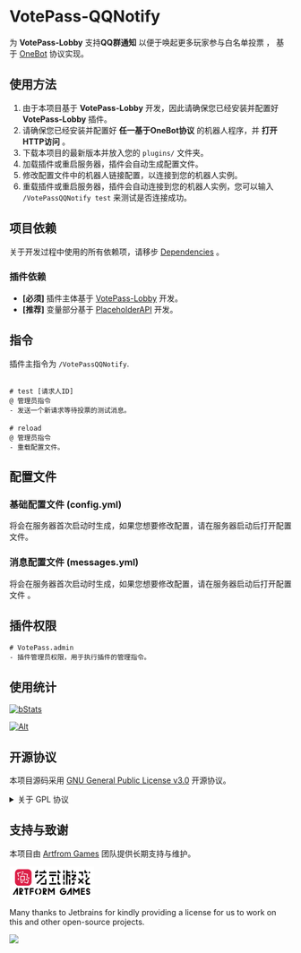 # VotePass-QQNotify

为 **VotePass-Lobby** 支持**QQ群通知** 以便于唤起更多玩家参与白名单投票 ，
基于 [OneBot](https://onebot.dev/) 协议实现。

## 使用方法

1. 由于本项目基于 **VotePass-Lobby** 开发，因此请确保您已经安装并配置好 **VotePass-Lobby** 插件。
2. 请确保您已经安装并配置好 **任一基于OneBot协议** 的机器人程序，并 **打开HTTP访问** 。
3. 下载本项目的最新版本并放入您的 `plugins/` 文件夹。
4. 加载插件或重启服务器，插件会自动生成配置文件。
5. 修改配置文件中的机器人链接配置，以连接到您的机器人实例。
6. 重载插件或重启服务器，插件会自动连接到您的机器人实例，您可以输入 `/VotePassQQNotify test` 来测试是否连接成功。

## 项目依赖

关于开发过程中使用的所有依赖项，请移步 [Dependencies](https://github.com/ArtformGames/VotePass-QQNotify/network/dependencies) 。

### 插件依赖

- **[必须]** 插件主体基于 [VotePass-Lobby](https://github.com/ArtformGames/VotePass/) 开发。
- **[推荐]** 变量部分基于 [PlaceholderAPI](https://www.spigotmc.org/resources/6245/) 开发。

## 指令

插件主指令为 `/VotePassQQNotify`.

```text

# test [请求人ID]
@ 管理员指令
- 发送一个新请求等待投票的测试消息。

# reload
@ 管理员指令
- 重载配置文件。

```

## 配置文件

### 基础配置文件 (config.yml)

将会在服务器首次启动时生成，如果您想要修改配置，请在服务器启动后打开配置文件。

### 消息配置文件 (messages.yml)

将会在服务器首次启动时生成，如果您想要修改配置，请在服务器启动后打开配置文件 。

## 插件权限

```text
# VotePass.admin
- 插件管理员权限，用于执行插件的管理指令。
```

## 使用统计

[![bStats](https://bstats.org/signatures/bukkit/VotePass-QQNotify.svg)](https://bstats.org/plugin/bukkit/VotePass-QQNotify/22889)

[![Alt](https://repobeats.axiom.co/api/embed/46f7c94970f9ff9dd305cdbedec40c0eef682cb1.svg "Analytics")](https://github.com/ArtformGames/VotePass-QQNotify/pulse)

## 开源协议

本项目源码采用 [GNU General Public License v3.0](https://opensource.org/licenses/GPL-3.0) 开源协议。

<details>
  <summary>关于 GPL 协议</summary>

> GNU General Public Licence (GPL) 有可能是开源界最常用的许可模式。GPL 保证了所有开发者的权利，同时为使用者提供了足够的复制，分发，修改的权利：
>
> #### 可自由复制
> 你可以将软件复制到你的电脑，你客户的电脑，或者任何地方。复制份数没有任何限制。
> #### 可自由分发
> 在你的网站提供下载，拷贝到U盘送人，或者将源代码打印出来从窗户扔出去（环保起见，请别这样做）。
> #### 可以用来盈利
> 你可以在分发软件的时候收费，但你必须在收费前向你的客户提供该软件的 GNU GPL 许可协议，以便让他们知道，他们可以从别的渠道免费得到这份软件，以及你收费的理由。
> #### 可自由修改
> 如果你想添加或删除某个功能，没问题，如果你想在别的项目中使用部分代码，也没问题，唯一的要求是，使用了这段代码的项目也必须使用 GPL 协议。
>
> 需要注意的是，分发的时候，需要明确提供源代码和二进制文件，另外，用于某些程序的某些协议有一些问题和限制，你可以看一下 @PierreJoye 写的 Practical Guide to GPL Compliance 一文。使用 GPL
> 协议，你必须在源代码代码中包含相应信息，以及协议本身。
>
> *以上文字来自 [五种开源协议GPL,LGPL,BSD,MIT,Apache](https://www.oschina.net/question/54100_9455) 。*
</details>

## 支持与致谢

本项目由 [Artfrom Games](https://github.com/ArtformGames/) 团队提供长期支持与维护。

<img src="https://raw.githubusercontent.com/ArtformGames/.github/master/logo/logo_full.png" width="30%"  height="30%" alt="ArtformGames Logo">

Many thanks to Jetbrains for kindly providing a license for us to work on this and other open-source projects.

[![](https://resources.jetbrains.com/storage/products/company/brand/logos/jb_beam.svg)](https://www.jetbrains.com/?from=https://github.com/ArtformGames/VotePass-QQNotify)

